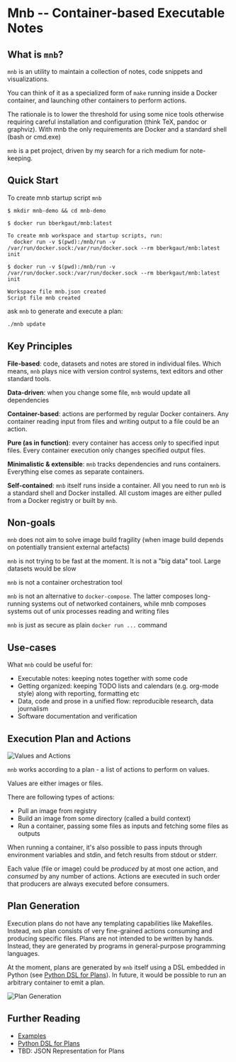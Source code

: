 # Mnb -- Container-based Executable Notes

## What is `mnb`?

`mnb` is an utility to maintain a collection of notes, code snippets and visualizations.

You can think of it as a specialized form of `make` running inside a Docker container,
and launching other containers to perform actions.

The rationale is to lower the threshold for using some nice tools otherwise requiring careful installation and configuration
(think TeX, pandoc or graphviz).
With mnb the only requirements are Docker and a standard shell (bash or cmd.exe)  
 
`mnb` is a pet project, driven by my search for a rich medium for note-keeping.

## Quick Start

To create mnb startup script `mnb`

```text
$ mkdir mnb-demo && cd mnb-demo

$ docker run bberkgaut/mnb:latest

To create mnb workspace and startup scripts, run:
  docker run -v $(pwd):/mnb/run -v /var/run/docker.sock:/var/run/docker.sock --rm bberkgaut/mnb:latest init

$ docker run -v $(pwd):/mnb/run -v /var/run/docker.sock:/var/run/docker.sock --rm bberkgaut/mnb:latest init

Workspace file mnb.json created
Script file mnb created
```

ask `mnb` to generate and execute a plan:

```bash
./mnb update
```

## Key Principles

__File-based__: code, datasets and notes are stored in individual files.
Which means, `mnb` plays nice with version control systems, text editors and other standard tools.

__Data-driven__: when you change some file, `mnb` would update all dependencies

__Container-based__: actions are performed by regular Docker containers. Any container reading input from files and writing output to a file could be an action. 

__Pure (as in function)__: every container has access only to specified input files. Every container execution only changes specified output files.

__Minimalistic & extensible__: `mnb` tracks dependencies and runs containers. Everything else comes as separate containers. 

__Self-contained__: `mnb` itself runs inside a container. All you need to run `mnb` is a standard shell and Docker installed.
All custom images are either pulled from a Docker registry or built by `mnb`.  

## Non-goals

`mnb` does not aim to solve image build fragility (when image build depends on potentially transient external artefacts)

`mnb` is not trying to be fast at the moment. It is not a "big data" tool. Large datasets would be slow

`mnb` is not a container orchestration tool

`mnb` is not an alternative to `docker-compose`. The latter composes long-running systems out of networked containers,
while mnb composes systems out of unix processes reading and writing files   

`mnb` is just as secure as plain `docker run ...` command

## Use-cases

What `mnb` could be useful for:

* Executable notes: keeping notes together with some code
* Getting organized: keeping TODO lists and calendars (e.g. org-mode style) along with reporting, formatting etc 
* Data, code and prose in a unified flow: reproducible research, data journalism
* Software documentation and verification

## Execution Plan and Actions

![Values and Actions](docs/generated/values-and-actions.svg)

`mnb` works according to a plan - a list of actions to perform on values.

Values are either images or files.

There are following types of actions:

- Pull an image from registry
- Build an image from some directory (called a build context)
- Run a container, passing some files as inputs and fetching some files as outputs

When running a container, it's also possible to pass inputs through environment variables and stdin, and fetch results from stdout or stderr. 

Each value (file or image) could be *produced* by at most one action, and *consumed* by any number of actions.
Actions are executed in such order that producers are always executed before consumers.

## Plan Generation

Execution plans do not have any templating capabilities like Makefiles.
Instead, `mnb` plan consists of very fine-grained actions consuming and producing specific files.
Plans are not intended to be written by hands. Instead, they are generated by programs in general-purpose programming languages.

At the moment, plans are generated by `mnb` itself using a DSL embedded in Python (see [Python DSL for Plans](docs/python-dsl.md)).
In future, it would be possible to run an arbitrary container to emit a plan.

![Plan Generation](docs/generated/plan-generation.svg)

## Further Reading

* [Examples](examples/)
* [Python DSL for Plans](docs/python-dsl.md)
* TBD: JSON Representation for Plans


